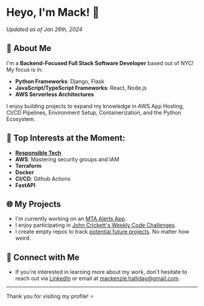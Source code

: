 # Heyo, I'm Mack! 👋

_Updated as of Jan 26th, 2024_

## 🚀 About Me
I'm a **Backend-Focused Full Stack Software Developer** based out of NYC! 
My focus is in:
- **Python Frameworks**: Django, Flask
- **JavaScript/TypeScript Frameworks**: React, Node.js
- **AWS Serverless Architectures**

I enjoy building projects to expand my knowledge in AWS App Hosting, CI/CD Pipelines, Environment Setup, Containerization, and the Python Ecosystem.

## 🌈 Top Interests at the Moment:
- [**Responsible Tech**](https://alltechishuman.org/)
- **AWS**: Mastering security groups and IAM
- **Terraform**
- **Docker** 
- **CI/CD**: Github Actions
- **FastAPI** 

## 🌐 My Projects
- I'm currently working on an [MTA Alerts App](https://github.com/MackHalliday/subscribe_to_MTA_alerts).
- I enjoy participating in [John Crickett's Weekly Code Challenges](https://codingchallenges.fyi/challenges/intro).
- I create empty repos to track [potential future projects](https://github.com/MackHalliday?tab=repositories&q=Potential+Project&type=&language=&sort=). No matter how weird.

## 🤝 Connect with Me
- If you're interested in learning more about my work, don't hesitate to reach out via [LinkedIn](https://www.linkedin.com/in/mackhalliday/) or email at mackenzie.halliday@gmail.com.

---

Thank you for visiting my profile! ⭐️
